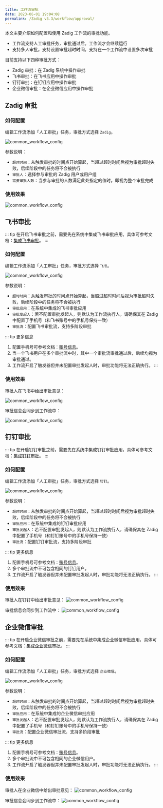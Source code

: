 ```yaml
---
title: 工作流审批
date: 2023-06-01 19:04:08
permalink: /Zadig v3.3/workflow/approval/
---
```


本文主要介绍如何配置和使用 Zadig 工作流的审批功能。
- 工作流支持人工审批任务，审批通过后，工作流才会继续运行
- 支持多人审批，支持设置审批超时时间，支持在一个工作流中设置多次审批

目前支持以下四种审批方式：
- Zadig 审批：在 Zadig 系统中操作审批
- 飞书审批：在飞书应用中操作审批
- 钉钉审批：在钉钉应用中操作审批
- 企业微信审批：在企业微信应用中操作审批

## Zadig 审批

### 如何配置

编辑工作流添加「人工审批」任务，审批方式选择 `Zadig`。

![common_workflow_config](../../../../_images/approval_job_config.png)

参数说明：
- `超时时间`：从触发审批的时间点开始算起，当超过超时时间后视为审批超时失败，后续阶段中的任务将不会被执行
- `审批人`：选择参与审批的 Zadig 用户或用户组
- `需要审批人数`：当参与审批的人数满足此处指定的值时，即视为整个审批完成

### 使用效果

![common_workflow_config](../../../../_images/zadig_approval_result_310.png)

## 飞书审批

::: tip
在开启飞书审批之前，需要先在系统中集成飞书审批应用，具体可参考文档：[集成飞书审批](/cn/Zadig%20v3.3/settings/approval/#飞书)。
:::

### 如何配置

编辑工作流添加「人工审批」任务，审批方式选择 `飞书`。

![common_workflow_config](../../../../_images/config_lark_approval_1_320.png)

参数说明：
- `超时时间`：从触发审批的时间点开始算起，当超过超时时间后视为审批超时失败，后续阶段中的任务将不会被执行
- `审批应用`：在系统中集成的飞书审批应用
- `审批发起人`：若不配置审批发起人，则默认为工作流执行人，请确保其在 Zadig 中配置了手机号（和飞书账号中的手机号保持一致）
- `审批流`：配置飞书审批流，支持多阶段审批

::: tip 更多信息

1. 配置手机号可参考文档：[账号信息](/cn/Zadig%20v3.3/preferences/#账号设置)。
2. 当一个飞书用户在多个审批流中时，其中一个审批流审批通过后，后续均视为审批通过。
3. 工作流开启了触发器但并未配置审批发起人时，审批功能将无法正确执行。
:::

### 使用效果

审批人在飞书中给出审批意见：

![common_workflow_config](../../../../_images/lark_approval_effect_310.png) 

审批信息会同步到工作流中：

![common_workflow_config](../../../../_images/lark_approval_effect_1_310.png)

## 钉钉审批

::: tip
在开启钉钉审批之前，需要先在系统中集成钉钉审批应用，具体可参考文档：[集成钉钉审批](/cn/Zadig%20v3.3/settings/approval/#钉钉)。
:::

### 如何配置

编辑工作流添加「人工审批」任务，审批方式选择 `钉钉`。

![common_workflow_config](../../../../_images/workflow_dingtalk_approval_config_320.png)

参数说明：
- `超时时间`：从触发审批的时间点开始算起，当超过超时时间后视为审批超时失败，后续阶段中的任务将不会被执行
- `审批应用`：在系统中集成的钉钉审批应用
- `审批发起人`：若不配置审批发起人，则默认为工作流执行人，请确保其在 Zadig 中配置了手机号（和钉钉账号中的手机号保持一致）
- `审批流`：配置钉钉审批流，支持多阶段审批

::: tip 更多信息

1. 配置手机号可参考文档：[账号信息](/cn/Zadig%20v3.3/preferences/#账号设置)。
2. 多个审批流中不可包含相同的钉钉用户。
3. 工作流开启了触发器但并未配置审批发起人时，审批功能将无法正确执行。
:::

### 使用效果

审批人在钉钉中给出审批意见：
![common_workflow_config](../../../../_images/dingtalk_approval_effect.png)

审批信息会同步到工作流中：
![common_workflow_config](../../../../_images/dingtalk_approval_effect_1_310.png)


## 企业微信审批

::: tip
在开启企业微信审批之前，需要先在系统中集成企业微信审批应用，具体可参考文档：[集成企业微信审批](/cn/Zadig%20v3.3/settings/approval/#企业微信)。
:::

### 如何配置

编辑工作流添加「人工审批」任务，审批方式选择 `企业微信`。

![common_workflow_config](../../../../_images/workflow_qw_approval_config_320.png)

参数说明：
- `超时时间`：从触发审批的时间点开始算起，当超过超时时间后视为审批超时失败，后续阶段中的任务将不会被执行
- `审批应用`：在系统中集成的企业微信审批应用
- `审批发起人`：若不配置审批发起人，则默认为工作流执行人，请确保其在 Zadig 中配置了手机号（和钉钉账号中的手机号保持一致）
- `审批流`：配置企业微信审批流，支持多阶段审批

::: tip 更多信息

1. 配置手机号可参考文档：[账号信息](/cn/Zadig%20v3.3/preferences/#账号设置)。
2. 多个审批流中不可包含相同的企业微信用户。
3. 工作流开启了触发器但并未配置审批发起人时，审批功能将无法正确执行。
:::

### 使用效果

审批人在企业微信中给出审批意见：
![common_workflow_config](../../../../_images/qw_approval_effect.png)

审批信息会同步到工作流中：
![common_workflow_config](../../../../_images/qw_approval_effect_1_310.png)
